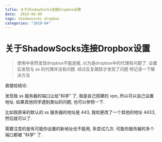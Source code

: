 ```yaml
---
title: 关于ShadowSocks连接Dropbox设置
date:  2019-04-09
tags: shadowsocks dropbox
categories: "2019-04"
---
```


# 关于ShadowSocks连接Dropbox设置

> 使用中突然发现dropbox不能连接, 以为是dropbox中的代理有问题了.
> 设置后发现与 ss 的代理并没有问题. 经过反复跟踪才发现了问题
> 特记录一下解决方法

直接给结论:

发现我 ss 服务器的端口让给"科学" 了, 我是自己搭建的 vpn, 所以可以自己设置地址. 如果其他同学遇到类似的问题, 也可以参照一下.

比如我原来的默认的  ss 服务器的地址是 443, 我给更改了一个其他的地址 4433, 然后就可以了.

需要注意的是有可能你设置的新地址也不能用, 多尝试几次. 可能你服务器的多个 端口都被 "科学" 了.

